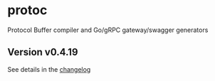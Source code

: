 # protoc
Protocol Buffer compiler and Go/gRPC gateway/swagger generators

## Version v0.4.19

See details in the [changelog](docs/CHANGELOG.md)
